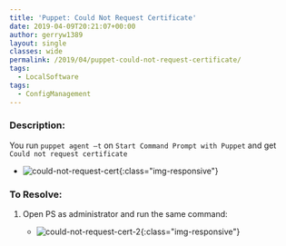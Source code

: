 ```yaml
---
title: 'Puppet: Could Not Request Certificate'
date: 2019-04-09T20:21:07+00:00
author: gerryw1389
layout: single
classes: wide
permalink: /2019/04/puppet-could-not-request-certificate/
tags:
  - LocalSoftware
tags:
  - ConfigManagement
---
```

<!--more-->

### Description:

You run `puppet agent –t` on `Start Command Prompt with Puppet` and get `Could not request certificate`

   - ![could-not-request-cert](https://automationadmin.com/assets/images/uploads/2019/04/could-not-request-cert.png){:class="img-responsive"}

### To Resolve:

1. Open PS as administrator and run the same command:

   - ![could-not-request-cert-2](https://automationadmin.com/assets/images/uploads/2019/04/could-not-request-cert-2.png){:class="img-responsive"}
